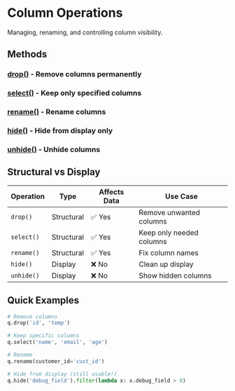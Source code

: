 # Column Operations

Managing, renaming, and controlling column visibility.

## Methods

### [drop()](drop.md) - Remove columns permanently
### [select()](select.md) - Keep only specified columns  
### [rename()](rename.md) - Rename columns
### [hide()](hide.md) - Hide from display only
### [unhide()](unhide.md) - Unhide columns

## Structural vs Display

| Operation | Type | Affects Data | Use Case |
|-----------|------|--------------|----------|
| `drop()` | Structural | ✅ Yes | Remove unwanted columns |
| `select()` | Structural | ✅ Yes | Keep only needed columns |
| `rename()` | Structural | ✅ Yes | Fix column names |
| `hide()` | Display | ❌ No | Clean up display |
| `unhide()` | Display | ❌ No | Show hidden columns |

## Quick Examples

```python
# Remove columns
q.drop('id', 'temp')

# Keep specific columns
q.select('name', 'email', 'age')

# Rename
q.rename(customer_id='cust_id')

# Hide from display (still usable!)
q.hide('debug_field').filter(lambda x: x.debug_field > 0)
```
